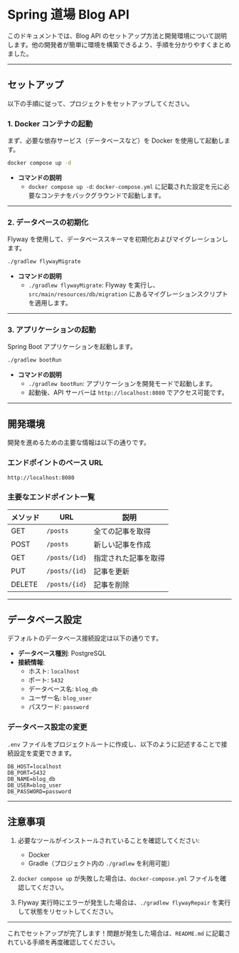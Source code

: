 # Spring 道場 Blog API

このドキュメントでは、Blog API のセットアップ方法と開発環境について説明します。他の開発者が簡単に環境を構築できるよう、手順を分かりやすくまとめました。

---

## **セットアップ**

以下の手順に従って、プロジェクトをセットアップしてください。

### **1. Docker コンテナの起動**

まず、必要な依存サービス（データベースなど）を Docker を使用して起動します。

```sh
docker compose up -d
```

- **コマンドの説明**
    - `docker compose up -d`: `docker-compose.yml` に記載された設定を元に必要なコンテナをバックグラウンドで起動します。

---

### **2. データベースの初期化**

Flyway を使用して、データベーススキーマを初期化およびマイグレーションします。

```sh
./gradlew flywayMigrate
```

- **コマンドの説明**
    - `./gradlew flywayMigrate`: Flyway を実行し、`src/main/resources/db/migration`
      にあるマイグレーションスクリプトを適用します。

---

### **3. アプリケーションの起動**

Spring Boot アプリケーションを起動します。

```sh
./gradlew bootRun
```

- **コマンドの説明**
    - `./gradlew bootRun`: アプリケーションを開発モードで起動します。
    - 起動後、API サーバーは `http://localhost:8080` でアクセス可能です。

---

## **開発環境**

開発を進めるための主要な情報は以下の通りです。

### **エンドポイントのベース URL**

```text
http://localhost:8080
```

### **主要なエンドポイント一覧**

| メソッド   | URL           | 説明         |
|--------|---------------|------------|
| GET    | `/posts`      | 全ての記事を取得   |
| POST   | `/posts`      | 新しい記事を作成   |
| GET    | `/posts/{id}` | 指定された記事を取得 |
| PUT    | `/posts/{id}` | 記事を更新      |
| DELETE | `/posts/{id}` | 記事を削除      |

---

## **データベース設定**

デフォルトのデータベース接続設定は以下の通りです。

- **データベース種別**: PostgreSQL
- **接続情報**:
    - ホスト: `localhost`
    - ポート: `5432`
    - データベース名: `blog_db`
    - ユーザー名: `blog_user`
    - パスワード: `password`

### **データベース設定の変更**

`.env` ファイルをプロジェクトルートに作成し、以下のように記述することで接続設定を変更できます。

```env
DB_HOST=localhost
DB_PORT=5432
DB_NAME=blog_db
DB_USER=blog_user
DB_PASSWORD=password
```

---

## **注意事項**

1. 必要なツールがインストールされていることを確認してください:
    - Docker
    - Gradle（プロジェクト内の `./gradlew` を利用可能）

2. `docker compose up` が失敗した場合は、`docker-compose.yml` ファイルを確認してください。

3. Flyway 実行時にエラーが発生した場合は、`./gradlew flywayRepair` を実行して状態をリセットしてください。

---

これでセットアップが完了します！問題が発生した場合は、`README.md` に記載されている手順を再度確認してください。